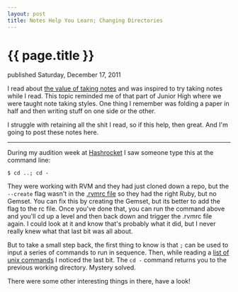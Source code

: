 ```yaml
---
layout: post
title: Notes Help You Learn; Changing Directories
---
```


{{ page.title }}
================

<p id="articleDate">published Saturday, December 17, 2011</p>

I read about [the value of taking notes](http://swombat.com/2011/12/11/taking-notes) and was inspired to try taking notes while I read. This topic reminded me of that part of Junior High where we were taught note taking styles. One thing I remember was folding a paper in half and then writing stuff on one side or the other.

I struggle with retaining all the shit I read, so if this help, then great. And I'm going to post these notes here.

---

During my audition week at [Hashrocket](http://www.hashrocket.com) I saw someone type this at the command line:

	$ cd ..; cd -

They were working with RVM and they had just cloned down a repo, but the `--create` flag wasn't in the [.rvmrc file](http://beginrescueend.com/workflow/rvmrc/) so they had the right Ruby, but no Gemset. You can fix this by creating the Gemset, but its better to add the flag to the rc file. Once you've done that, you can run the command above and you'll cd up a level and then back down and trigger the .rvmrc file again. I could look at it and know that's probably what it did, but I never really knew what that last bit was all about.

But to take a small step back, the first thing to know is that `;` can be used to input a series of commands to run in sequence. Then, while reading a [list of unix commands](http://www.commandlinefu.com/commands/browse/sort-by-votes) I noticed the last bit. The `cd -` command returns you to the previous working directory. Mystery solved.

There were some other interesting things in there, have a look!